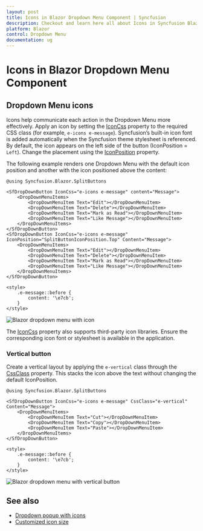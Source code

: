 ```yaml
---
layout: post
title: Icons in Blazor Dropdown Menu Component | Syncfusion
description: Checkout and learn here all about Icons in Syncfusion Blazor Dropdown Menu component and much more details.
platform: Blazor
control: Dropdown Menu
documentation: ug
---
```


# Icons in Blazor Dropdown Menu Component

## Dropdown Menu icons

Icons help communicate each action in the Dropdown Menu more effectively. Apply an icon by setting the [IconCss](https://help.syncfusion.com/cr/blazor/Syncfusion.Blazor.SplitButtons.SfDropDownButton.html#Syncfusion_Blazor_SplitButtons_SfDropDownButton_IconCss) property to the required CSS class (for example, `e-icons e-message`). Syncfusion’s built-in icon font is added automatically when the Syncfusion theme stylesheet is referenced. By default, the icon appears on the left side of the button (IconPosition = `Left`). Change the placement using the [IconPosition](https://help.syncfusion.com/cr/blazor/Syncfusion.Blazor.SplitButtons.SfDropDownButton.html#Syncfusion_Blazor_SplitButtons_SfDropDownButton_IconPosition) property.

The following example renders one Dropdown Menu with the default icon position and another with the icon positioned above the content:

```cshtml
@using Syncfusion.Blazor.SplitButtons

<SfDropDownButton IconCss="e-icons e-message" content="Message">
    <DropDownMenuItems>
        <DropDownMenuItem Text="Edit"></DropDownMenuItem>
        <DropDownMenuItem Text="Delete"></DropDownMenuItem>
        <DropDownMenuItem Text="Mark as Read"></DropDownMenuItem>
        <DropDownMenuItem Text="Like Message"></DropDownMenuItem>
    </DropDownMenuItems>
</SfDropDownButton>
<SfDropDownButton IconCss="e-icons e-message" IconPosition="SplitButtonIconPosition.Top" Content="Message">
    <DropDownMenuItems>
        <DropDownMenuItem Text="Edit"></DropDownMenuItem>
        <DropDownMenuItem Text="Delete"></DropDownMenuItem>
        <DropDownMenuItem Text="Mark as Read"></DropDownMenuItem>
        <DropDownMenuItem Text="Like Message"></DropDownMenuItem>
    </DropDownMenuItems>
</SfDropDownButton>

<style>
    .e-message::before {
        content: '\e7cb';
    }
</style>

```

![Blazor dropdown menu with icon](./images/blazor-dropdownmenu-icon.png)

The [IconCss](https://help.syncfusion.com/cr/blazor/Syncfusion.Blazor.SplitButtons.SfDropDownButton.html#Syncfusion_Blazor_SplitButtons_SfDropDownButton_IconCss) property also supports third-party icon libraries. Ensure the corresponding icon font or stylesheet is available in the application.

### Vertical button

Create a vertical layout by applying the `e-vertical` class through the [CssClass](https://help.syncfusion.com/cr/blazor/Syncfusion.Blazor.SplitButtons.SfDropDownButton.html#Syncfusion_Blazor_SplitButtons_SfDropDownButton_CssClass) property. This stacks the icon above the text without changing the default IconPosition.

```cshtml
@using Syncfusion.Blazor.SplitButtons

<SfDropDownButton IconCss="e-icons e-message" CssClass="e-vertical" Content="Message">
    <DropDownMenuItems>
        <DropDownMenuItem Text="Cut"></DropDownMenuItem>
        <DropDownMenuItem Text="Copy"></DropDownMenuItem>
        <DropDownMenuItem Text="Paste"></DropDownMenuItem>
    </DropDownMenuItems>
</SfDropDownButton>

<style>
    .e-message::before {
        content: '\e7cb';
    }
</style>

```

![Blazor dropdown menu with vertical button](./images/blazor-dropdownmenu-in-vertical.png)

## See also

* [Dropdown popup with icons](./popup-items#icons)
* [Customized icon size](./how-to/customize-icon-and-width)
